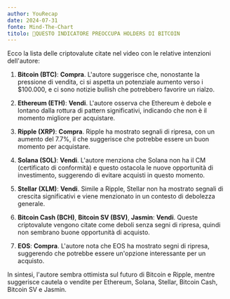 ```yaml
---
author: YouRecap
date: 2024-07-31
fonte: Mind-The-Chart 
titolo: 🛑QUESTO INDICATORE PREOCCUPA HOLDERS DI BITCOIN
---
```


Ecco la lista delle criptovalute citate nel video con le relative intenzioni dell'autore:

1. **Bitcoin (BTC)**: **Compra**. L'autore suggerisce che, nonostante la pressione di vendita, ci si aspetta un potenziale aumento verso i $100.000, e ci sono notizie bullish che potrebbero favorire un rialzo.

2. **Ethereum (ETH)**: **Vendi**. L'autore osserva che Ethereum è debole e lontano dalla rottura di pattern significativi, indicando che non è il momento migliore per acquistare.

3. **Ripple (XRP)**: **Compra**. Ripple ha mostrato segnali di ripresa, con un aumento del 7.7%, il che suggerisce che potrebbe essere un buon momento per acquistare.

4. **Solana (SOL)**: **Vendi**. L'autore menziona che Solana non ha il CM (certificato di conformità) e questo ostacola le nuove opportunità di investimento, suggerendo di evitare acquisti in questo momento.

5. **Stellar (XLM)**: **Vendi**. Simile a Ripple, Stellar non ha mostrato segnali di crescita significativi e viene menzionato in un contesto di debolezza generale.

6. **Bitcoin Cash (BCH)**, **Bitcoin SV (BSV)**, **Jasmin**: **Vendi**. Queste criptovalute vengono citate come deboli senza segni di ripresa, quindi non sembrano buone opportunità di acquisto.

7. **EOS**: **Compra**. L'autore nota che EOS ha mostrato segni di ripresa, suggerendo che potrebbe essere un'opzione interessante per un acquisto.

In sintesi, l'autore sembra ottimista sul futuro di Bitcoin e Ripple, mentre suggerisce cautela o vendite per Ethereum, Solana, Stellar, Bitcoin Cash, Bitcoin SV e Jasmin.
